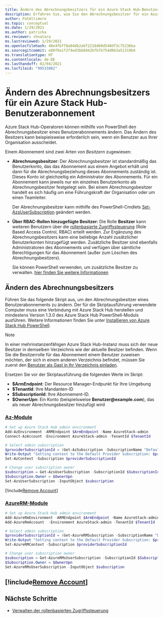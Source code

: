 ```yaml
---
title: Ändern des Abrechnungsbesitzers für ein Azure Stack Hub-Benutzerabonnement
description: Erfahren Sie, wie Sie den Abrechnungsbesitzer für ein Azure Stack Hub-Benutzerabonnement ändern.
author: PatAltimore
ms.topic: conceptual
ms.date: 1/29/2021
ms.author: patricka
ms.reviewer: shnatara
ms.lastreviewed: 1/29/2021
ms.openlocfilehash: 40e4fbff8a04db2a6f2218d60d548df3c75236ba
ms.sourcegitcommit: e88f0a1f2f4ed3bb8442bfb7b754d8b3a51319b4
ms.translationtype: HT
ms.contentlocale: de-DE
ms.lasthandoff: 02/04/2021
ms.locfileid: "99533882"
---
```

# <a name="change-the-billing-owner-for-an-azure-stack-hub-user-subscription"></a>Ändern des Abrechnungsbesitzers für ein Azure Stack Hub-Benutzerabonnement

Azure Stack Hub-Operatoren können mithilfe von PowerShell den Abrechnungsbesitzer eines Benutzerabonnements ändern. Das Ändern des Besitzers kann beispielsweise erforderlich sein, wenn ein Benutzer aus Ihrer Organisation ausscheidet.

Einem Abonnement sind zwei Arten von *Besitzern* zugewiesen:

- **Abrechnungsbesitzer**: Der Abrechnungsbesitzer ist standardmäßig das Benutzerkonto, das das Abonnement aus einem Angebot erhält und dann für die Abrechnungsbeziehung dieses Abonnements zuständig ist. Dieses Konto ist gleichzeitig ein Administrator des Abonnements. Für ein Abonnement kann jeweils nur ein einzelnes Benutzerkonto als Abrechnungsbesitzer festgelegt sein. Bei einem Abrechnungsbesitzer handelt es sich häufig um eine Führungskraft der Organisation oder um einen Teamleiter.

  Der Abrechnungsbesitzer kann mithilfe des PowerShell-Cmdlets [Set-AzsUserSubscription](/powershell/module/azs.subscriptions.admin/set-azsusersubscription) geändert werden.  

- **Über RBAC-Rollen hinzugefügte Besitzer:** Die Rolle **Besitzer** kann weiteren Benutzern über die [rollenbasierte Zugriffssteuerung](azure-stack-manage-permissions.md) (Role Based Access Control, RBAC) erteilt werden. Zur Ergänzung des Abrechnungsbesitzers kann eine beliebige Anzahl zusätzlicher Benutzerkonten hinzugefügt werden. Zusätzliche Besitzer sind ebenfalls Administratoren des Abonnements und verfügen über sämtliche Berechtigungen für das Abonnement (außer zum Löschen des Abrechnungsbesitzers).

  Sie können PowerShell verwenden, um zusätzliche Besitzer zu verwalten. [hier finden Sie weitere Informationen](/azure/role-based-access-control/role-assignments-powershell)

## <a name="change-the-billing-owner"></a>Ändern des Abrechnungsbesitzers

Führen Sie das folgende Skript aus, um den Abrechnungsbesitzer eines Benutzerabonnements zu ändern. Der für die Skriptausführung verwendete Computer muss eine Verbindung mit Azure Stack Hub herstellen und mindestens Version 1.3.0 des Azure Stack Hub PowerShell-Moduls ausführen. Weitere Informationen finden Sie unter [Installieren von Azure Stack Hub PowerShell](powershell-install-az-module.md).

>[!NOTE]
>In einer mehrinstanzenfähigen Azure Stack Hub-Instanz muss sich der neue Besitzer in demselben Verzeichnis wie der aktuelle Besitzer befinden. Wenn Sie die Besitzerrolle für das Abonnement einem Benutzer zuweisen möchten, der sich in einem anderen Verzeichnis befindet, müssen Sie zuerst den [Benutzer als Gast in Ihr Verzeichnis einladen](/azure/active-directory/b2b/add-users-administrator).

Ersetzen Sie vor der Skriptausführung die folgenden Werte im Skript:

- **$ArmEndpoint**: Der Resource Manager-Endpunkt für Ihre Umgebung
- **$TenantId**: Ihre Mandanten-ID
- **$SubscriptionId**: Ihre Abonnement-ID.
- **$OwnerUpn**: Ein Konto (beispielsweise **Benutzer\@example.com**), das als neuer Abrechnungsbesitzer hinzufügt wird

### <a name="az-modules"></a>[Az-Module](#tab/az)

```powershell
# Set up Azure Stack Hub admin environment
Add-AzEnvironment -ARMEndpoint $ArmEndpoint -Name AzureStack-admin
Connect-AzAccount -Environment AzureStack-admin -TenantId $TenantId

# Select admin subscription
$providerSubscriptionId = (Get-AzSubscription -SubscriptionName "Default Provider Subscription").Id
Write-Output "Setting context to the Default Provider Subscription: $providerSubscriptionId"
Set-AzContext -Subscription $providerSubscriptionId

# Change user subscription owner
$subscription = Get-AzsUserSubscription -SubscriptionId $SubscriptionId
$Subscription.Owner = $OwnerUpn
Set-AzsUserSubscription -InputObject $subscription
```

[!include[Remove Account](../includes/remove-account-az.md)]

### <a name="azurerm-modules"></a>[AzureRM-Module](#tab/azurerm)

```powershell
# Set up Azure Stack Hub admin environment
Add-AzureRmEnvironment -ARMEndpoint $ArmEndpoint -Name AzureStack-admin
Add-AzureRmAccount  -Environment AzureStack-admin -TenantId $TenantId

# Select admin subscription
$providerSubscriptionId = (Get-AzureRMSubscription -SubscriptionName "Default Provider Subscription").Id
Write-Output "Setting context to the Default Provider Subscription: $providerSubscriptionId"
Set-AzureRMContext -Subscription $providerSubscriptionId

# Change user subscription owner
$subscription = Get-AzureRMsUserSubscription -SubscriptionId $SubscriptionId
$Subscription.Owner = $OwnerUpn
Set-AzureRMsUserSubscription -InputObject $subscription
```
[!include[Remove Account](../includes/remove-account-azurerm.md)]
---




## <a name="next-steps"></a>Nächste Schritte

- [Verwalten der rollenbasierten Zugriffssteuerung](azure-stack-manage-permissions.md)
